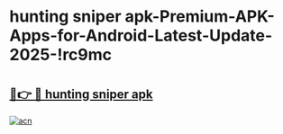 # hunting sniper apk-Premium-APK-Apps-for-Android-Latest-Update-2025-!rc9mc

# <h2><a href="https://googleone.com">🔗👉 🔴 hunting sniper apk</a></h2>

[![acn](https://github.com/user-attachments/assets/0f9c940e-d8b0-45ae-aac7-cd30a18b3e1c)](https://googleone.com)

